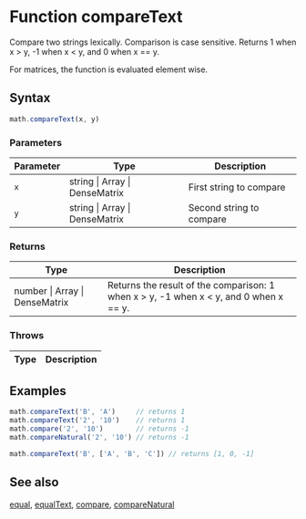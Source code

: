 <!-- Note: This file is automatically generated from source code comments. Changes made in this file will be overridden. -->

# Function compareText

Compare two strings lexically. Comparison is case sensitive.
Returns 1 when x > y, -1 when x < y, and 0 when x == y.

For matrices, the function is evaluated element wise.


## Syntax

```js
math.compareText(x, y)
```

### Parameters

Parameter | Type | Description
--------- | ---- | -----------
`x` | string &#124; Array &#124; DenseMatrix | First string to compare
`y` | string &#124; Array &#124; DenseMatrix | Second string to compare

### Returns

Type | Description
---- | -----------
number &#124; Array &#124; DenseMatrix | Returns the result of the comparison: 1 when x > y, -1 when x < y, and 0 when x == y.


### Throws

Type | Description
---- | -----------


## Examples

```js
math.compareText('B', 'A')     // returns 1
math.compareText('2', '10')    // returns 1
math.compare('2', '10')        // returns -1
math.compareNatural('2', '10') // returns -1

math.compareText('B', ['A', 'B', 'C']) // returns [1, 0, -1]
```


## See also

[equal](equal.md),
[equalText](equalText.md),
[compare](compare.md),
[compareNatural](compareNatural.md)
